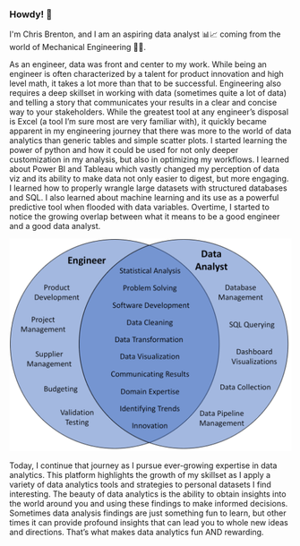 
<!--
**ccbrenton/ccbrenton** is a ✨ _special_ ✨ repository because its `README.md` (this file) appears on your GitHub profile.

Here are some ideas to get you started:

- 🔭 I’m currently working on ...
- 🌱 I’m currently learning ...
- 👯 I’m looking to collaborate on ...
- 🤔 I’m looking for help with ...
- 💬 Ask me about ...
- 📫 How to reach me: ...
- 😄 Pronouns: ...
- ⚡ Fun fact: ...
-->

### Howdy! 👋

I'm Chris Brenton, and I am an aspiring data analyst 📊📈 coming from the world of Mechanical Engineering 🔧🚙.

As an engineer, data was front and center to my work. While being an engineer is often characterized by a talent for product innovation and high level math, it takes a lot more than that to be successful. Engineering also requires a deep skillset in working with data (sometimes quite a lot of data) and telling a story that communicates your results in a clear and concise way to your stakeholders. While the greatest tool at any engineer’s disposal is Excel (a tool I’m sure most are very familiar with), it quickly became apparent in my engineering journey that there was more to the world of data analytics than generic tables and simple scatter plots. I started learning the power of python and how it could be used for not only deeper customization in my analysis, but also in optimizing my workflows. I learned about Power BI and Tableau which vastly changed my perception of data viz and its ability to make data not only easier to digest, but more engaging. I learned how to properly wrangle large datasets with structured databases and SQL. I also learned about machine learning and its use as a powerful predictive tool when flooded with data variables. Overtime, I started to notice the growing overlap between what it means to be a good engineer and a good data analyst.

![png](/Venn_Diagram.png)

Today, I continue that journey as I pursue ever-growing expertise in data analytics. This platform highlights the growth of my skillset as I apply a variety of data analytics tools and strategies to personal datasets I find interesting. The beauty of data analytics is the ability to obtain insights into the world around you and using these findings to make informed decisions. Sometimes data analysis findings are just something fun to learn, but other times it can provide profound insights that can lead you to whole new ideas and directions. That’s what makes data analytics fun AND rewarding.

